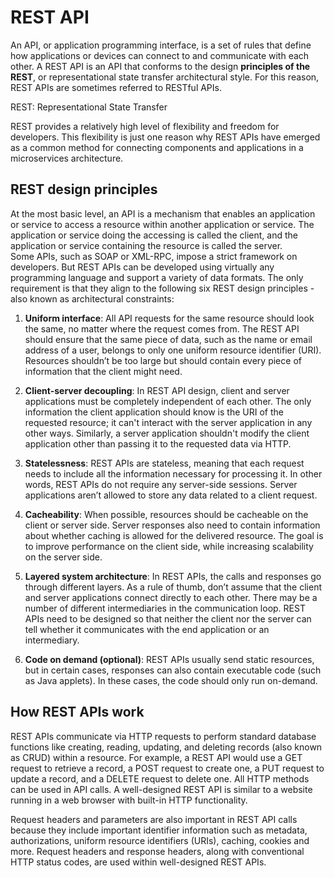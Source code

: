 # REST API
An API, or application programming interface, is a set of rules that define how applications or devices can connect to and communicate with each other. A REST API is an API that conforms to the design **principles of the REST**, or representational state transfer architectural style. For this reason, REST APIs are sometimes referred to RESTful APIs.  

REST: Representational State Transfer  

REST provides a relatively high level of flexibility and freedom for developers. This flexibility is just one reason why REST APIs have emerged as a common method for connecting components and applications in a microservices architecture.

## REST design principles
At the most basic level, an API is a mechanism that enables an application or service to access a resource within another application or service. The application or service doing the accessing is called the client, and the application or service containing the resource is called the server.  
Some APIs, such as SOAP or XML-RPC, impose a strict framework on developers. But REST APIs can be developed using virtually any programming language and support a variety of data formats. The only requirement is that they align to the following six REST design principles - also known as architectural constraints:

1. **Uniform interface**: All API requests for the same resource should look the same, no matter where the request comes from. The REST API should ensure that the same piece of data, such as the name or email address of a user, belongs to only one uniform resource identifier (URI). Resources shouldn’t be too large but should contain every piece of information that the client might need.

2. **Client-server decoupling**: In REST API design, client and server applications must be completely independent of each other. The only information the client application should know is the URI of the requested resource; it can't interact with the server application in any other ways. Similarly, a server application shouldn't modify the client application other than passing it to the requested data via HTTP.

3. **Statelessness**: REST APIs are stateless, meaning that each request needs to include all the information necessary for processing it. In other words, REST APIs do not require any server-side sessions. Server applications aren’t allowed to store any data related to a client request.

4. **Cacheability**: When possible, resources should be cacheable on the client or server side. Server responses also need to contain information about whether caching is allowed for the delivered resource. The goal is to improve performance on the client side, while increasing scalability on the server side.

5. **Layered system architecture**: In REST APIs, the calls and responses go through different layers. As a rule of thumb, don’t assume that the client and server applications connect directly to each other. There may be a number of different intermediaries in the communication loop. REST APIs need to be designed so that neither the client nor the server can tell whether it communicates with the end application or an intermediary.

6. **Code on demand (optional)**: REST APIs usually send static resources, but in certain cases, responses can also contain executable code (such as Java applets). In these cases, the code should only run on-demand.  


## How REST APIs work

REST APIs communicate via HTTP requests to perform standard database functions like creating, reading, updating, and deleting records (also known as CRUD) within a resource. For example, a REST API would use a GET request to retrieve a record, a POST request to create one, a PUT request to update a record, and a DELETE request to delete one. All HTTP methods can be used in API calls. A well-designed REST API is similar to a website running in a web browser with built-in HTTP functionality.

Request headers and parameters are also important in REST API calls because they include important identifier information such as metadata, authorizations, uniform resource identifiers (URIs), caching, cookies and more. Request headers and response headers, along with conventional HTTP status codes, are used within well-designed REST APIs.  

